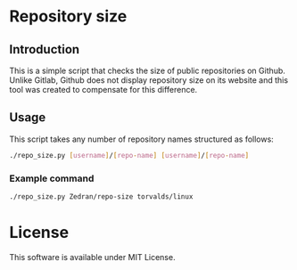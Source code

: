 # Repository size

## Introduction

This is a simple script that checks the size of public repositories on Github. Unlike Gitlab, Github does not display repository size on its website and this tool was created to compensate for this difference.

## Usage

This script takes any number of repository names structured as follows:

```bash
./repo_size.py [username]/[repo-name] [username]/[repo-name]
```

### Example command

```bash
./repo_size.py Zedran/repo-size torvalds/linux
```

# License

This software is available under MIT License.
